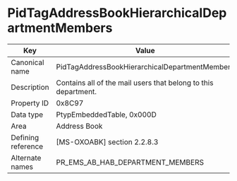 # PidTagAddressBookHierarchicalDepartmentMembers

| Key | Value |
|---|---|
| Canonical name | PidTagAddressBookHierarchicalDepartmentMembers |
| Description | Contains all of the mail users that belong to this department. |
| Property ID | 0x8C97 |
| Data type | PtypEmbeddedTable, 0x000D |
| Area | Address Book |
| Defining reference | [MS-OXOABK] section 2.2.8.3 |
| Alternate names | PR_EMS_AB_HAB_DEPARTMENT_MEMBERS |

